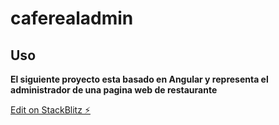 # caferealadmin
## Uso
**El siguiente proyecto esta basado en Angular y representa el administrador de una pagina web de restaurante**


[Edit on StackBlitz ⚡️](https://stackblitz.com/edit/caferealadmin)